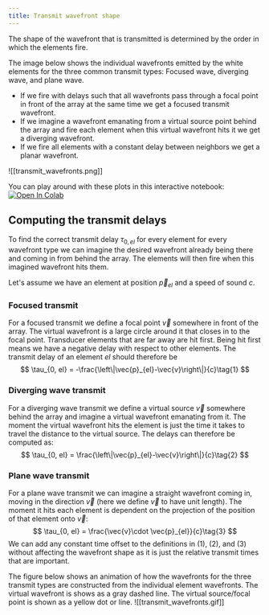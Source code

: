 ```yaml
---
title: Transmit wavefront shape
---
```

The shape of the wavefront that is transmitted is determined by the order in which the elements fire.

The image below shows the individual wavefronts emitted by the white elements for the three common transmit types: Focused wave, diverging wave, and plane wave.
- If we fire with delays such that all wavefronts pass through a focal point in front of the array at the same time we get a focused transmit wavefront.
- If we imagine a wavefront emanating from a virtual source point behind the array and fire each element when this virtual wavefront hits it we get a diverging wavefront.
- If we fire all elements with a constant delay between neighbors we get a planar wavefront.

![[transmit_wavefronts.png]]


You can play around with these plots in this interactive notebook: [![Open In Colab](https://colab.research.google.com/assets/colab-badge.svg)](https://colab.research.google.com/github/vincentvdschaft/quartz-website/blob/v4/figure-generation/transmit_waveforms.ipynb)

## Computing the transmit delays
To find the correct transmit delay $\tau_{0, el}$ for every element for every wavefront type we can imagine the desired wavefront already being there and coming in from behind the array. The elements will then fire when this imagined wavefront hits them.

Let's assume we have an element at position $\vec{p}_{el}$ and a speed of sound $c$.
### Focused transmit
For a focused transmit we define a focal point $\vec{v}$ somewhere in front of the array. The virtual wavefront is a large circle around it that closes in to the focal point. Transducer elements that are far away are hit first. Being hit first means we have a negative delay with respect to other elements. The transmit delay of an element $el$ should therefore be
$$
\tau_{0, el} = -\frac{\left\|\vec{p}_{el}-\vec{v}\right\|}{c}\tag{1}
$$
### Diverging wave transmit
For a diverging wave transmit we define a virtual source $\vec{v}$ somewhere behind the array and  imagine a virtual wavefront emanating from it. The moment the virtual wavefront hits the element is just the time it takes to travel the distance to the virtual source. The delays can therefore be computed as:
$$
\tau_{0, el} = \frac{\left\|\vec{p}_{el}-\vec{v}\right\|}{c}\tag{2}
$$
### Plane wave transmit
For a plane wave transmit we can imagine a straight wavefront coming in, moving in the direction $\vec{v}$ (here we define $\vec{v}$ to have unit length). The moment it hits each element is dependent on the projection of the position of that element onto $\vec{v}$:
$$
\tau_{0, el} = \frac{\vec{v}\cdot \vec{p}_{el}}{c}\tag{3}
$$
We can add any constant time offset to the definitions in (1), (2), and (3) without affecting the wavefront shape as it is just the relative transmit times that are important.

The figure below shows an animation of how the wavefronts for the three transmit types are constructed from the individual element wavefronts. The virtual wavefront is shows as a gray dashed line. The virtual source/focal point is shown as a yellow dot or line.
![[transmit_wavefronts.gif]]